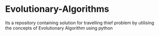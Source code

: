 # Evolutionary-Algorithms
Its a repository containing solution for travelling thief problem by utilising the concepts of Evolutionary Algorithm using python
